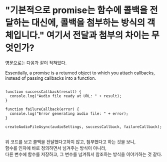 # "기본적으로 promise는 함수에 콜백을 전달하는 대신에, 콜백을 첨부하는 방식의 객체입니다." 여기서 전달과 첨부의 차이는 무엇인가?

영문으로는 다음과 같이 적혀있다.

Essentially, a promise is a returned object to which you attach callbacks, instead of passing callbacks into a function.

<pre>
<code>
function successCallback(result) {
  console.log("Audio file ready at URL: " + result);
}

function failureCallback(error) {
  console.log("Error generating audio file: " + error);
}

createAudioFileAsync(audioSettings, successCallback, failureCallback);
</code>
</pre>

위 코드를 보고 콜백을 전달했다고하지 않고, 첨부했다고 하는 것을 보니,  
함수를 인자에 바로 정의하면서 넘겨주는 방식이 아니라,  
다른 변수에 함수를 저장하고, 그 변수를 넘겨줘서 참조하는 방식을 이야기하는 것 같다.
